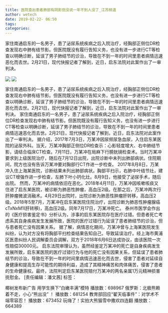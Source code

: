 ```yaml
---
title: 医院查出患者肺部有阴影但没说一年不到人没了_江苏频道
author: wetech
date: 2019-02-22- 06:50
tags: 
categories: 
---
```

家住南通启东的一名男子，患了泌尿系统疾病之后入院治疗，经胸部正侧位DR检查发现右中肺有结节影。但医院既没有履行告知义务，也没有进一步进行CT等检查以明确诊断，延误了男子肺结节的诊治，导致在不到一年的时间里患者病情迅速恶化而去世。2月21日，现代快报记者了解到，近日，启东法院对此案作出了一审判决。
<!-- more -->
                
<img align="center" border="0" src="http://p2.ifengimg.com/a/2019_08/3cf67f541f349b5_size9_w381_h285.jpg" />
                
<img align="center" border="0" src="http://p2.ifengimg.com/a/2016/0810/204c433878d5cf9size1_w16_h16.png" />
            
家住南通启东的一名男子，患了泌尿系统疾病之后入院治疗，经胸部正侧位DR检查发现右中肺有结节影。但医院既没有履行告知义务，也没有进一步进行CT等检查以明确诊断，延误了男子肺结节的诊治，导致在不到一年的时间里患者病情迅速恶化而去世。2月21日，现代快报记者了解到，近日，启东法院对此案作出了一审判决。
家住南通启东的一名男子，患了泌尿系统疾病之后入院治疗，经胸部正侧位DR检查发现右中肺有结节影。但医院既没有履行告知义务，也没有进一步进行CT等检查以明确诊断，延误了男子肺结节的诊治，导致在不到一年的时间里患者病情迅速恶化而去世。2月21日，现代快报记者了解到，近日，启东法院对此案作出了一审判决。
据介绍，2017年7月3日，万某冲因尿频尿急血尿，入住启东某医院的泌尿外科。当天，万某冲胸部正侧位DR检查示：心影轻度增大、右中肺结节影，请结合临床CT检查。7月11日，万某冲在局麻下行膀胱镜检查术。当时万某冲要求到上级医院治疗，随后在7月12日出院，出院诊断中未列出肺部病状。住院期间，院方也没有告诉万某冲要对胸部行CT作进一步检查。
2017年8月8日，万某冲入住上海某医院，诊断结果未列出肺部病状。胸部平扫示，右肺中叶结节灶，建议CT增强作进一步检查，左肺下叶小钙化灶。8月9日，他接受了泌尿手术，随后出院。
然而，万某冲的病情依旧在恶化。2018年4月11日，万某冲因咳嗽咳痰又住进了启东某医院，被诊断为肺恶性肿瘤，高血压2级。在那之后，万某冲两次行肝肿瘤微波消融术。4月29日出院时，出院诊断为肺恶性肿瘤肝转移，高血压2级。2018年5至7月，万某冲在启东某医院住院治疗，出院诊断为肺恶性肿瘤腺癌cTxNxM1(肝转移)，高血压2级。同年7月17日，万某冲死亡。
泰州市医学会作出的《医疗损害鉴定书》分析认为，涉事的启东某医院存在医疗过错。但患者死亡考虑系其自身疾病发生发展所致，医院的医疗过错行为延误了患者肺结节的诊治，但与患者死亡没有因果关系。
据了解，病情恶化期间，万某冲曾与上海某医院发生纠纷，认为对方没有将胸部平扫检查结果告知自己，导致延误治疗。经上海市黄浦区医患纠纷人民调解委员会调解，双方于2018年6月6日达成协议，由该医院一次性赔偿30000元。
启东法院审理认为，虽然经鉴定万某冲的死亡是自身疾病发生发展所致，启东某医院的医疗过错行为与他的死亡没有因果关系，但延误了患者肺结节的诊治，导致在不到一年的时间里病情迅速恶化而去世，侵害了患者对延续自身健康和提高生存可能性的期待利益，造成了其精神痛苦和肉体痛苦，侵害了患者的生命健康权。最终，法院判定启东某医院赔付万某冲的两名亲属1万元精神损害抚慰金。
[责任编辑：潘文茜]
标签：
 
 
             
椰树发布新广告 用学生换下“白嫩丰满”模特
播放数：698967
俄罗斯：北极熊赖着不走，小心“熊出没” ！
播放数：681254
教育部回应“翟天临事件”：对学术不端零容忍！
播放数：673452
玩嗨了！实拍大熊猫雪中撒欢四连翻
播放数：664389
